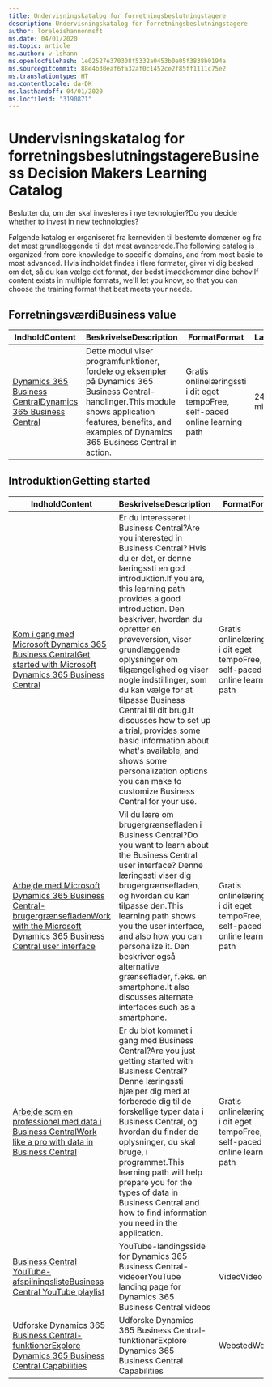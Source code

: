 ```yaml
---
title: Undervisningskatalog for forretningsbeslutningstagere
description: Undervisningskatalog for forretningsbeslutningstagere
author: loreleishannonmsft
ms.date: 04/01/2020
ms.topic: article
ms.author: v-lshann
ms.openlocfilehash: 1e02527e370308f5332a0453b0e05f3838b0194a
ms.sourcegitcommit: 88e4b30eaf6fa32af0c1452ce2f85ff1111c75e2
ms.translationtype: HT
ms.contentlocale: da-DK
ms.lasthandoff: 04/01/2020
ms.locfileid: "3190871"
---
```

# <a name="business-decision-makers-learning-catalog"></a><span data-ttu-id="c54c8-103">Undervisningskatalog for forretningsbeslutningstagere</span><span class="sxs-lookup"><span data-stu-id="c54c8-103">Business Decision Makers Learning Catalog</span></span>

<span data-ttu-id="c54c8-104">Beslutter du, om der skal investeres i nye teknologier?</span><span class="sxs-lookup"><span data-stu-id="c54c8-104">Do you decide whether to invest in new technologies?</span></span>

<span data-ttu-id="c54c8-105">Følgende katalog er organiseret fra kerneviden til bestemte domæner og fra det mest grundlæggende til det mest avancerede.</span><span class="sxs-lookup"><span data-stu-id="c54c8-105">The following catalog is organized from core knowledge to specific domains, and from most basic to most advanced.</span></span> <span data-ttu-id="c54c8-106">Hvis indholdet findes i flere formater, giver vi dig besked om det, så du kan vælge det format, der bedst imødekommer dine behov.</span><span class="sxs-lookup"><span data-stu-id="c54c8-106">If content exists in multiple formats, we'll let you know, so that you can choose the training format that best meets your needs.</span></span>  

## <a name="business-value"></a><span data-ttu-id="c54c8-107">Forretningsværdi<a name="busvalue"></a></span><span class="sxs-lookup"><span data-stu-id="c54c8-107">Business value<a name="busvalue"></a></span></span>

| <span data-ttu-id="c54c8-108">Indhold</span><span class="sxs-lookup"><span data-stu-id="c54c8-108">Content</span></span>                                                                 | <span data-ttu-id="c54c8-109">Beskrivelse</span><span class="sxs-lookup"><span data-stu-id="c54c8-109">Description</span></span>                                                                                                | <span data-ttu-id="c54c8-110">Format</span><span class="sxs-lookup"><span data-stu-id="c54c8-110">Format</span></span>                                | <span data-ttu-id="c54c8-111">Længde</span><span class="sxs-lookup"><span data-stu-id="c54c8-111">Length</span></span>     |
|----------------------------------------------------------------------------------------------------------------|------------------------------------------------------------------------------------------------------------|---------------------------------------|------------|
| [<span data-ttu-id="c54c8-112">Dynamics 365 Business Central</span><span class="sxs-lookup"><span data-stu-id="c54c8-112">Dynamics 365 Business Central</span></span>](https://docs.microsoft.com/learn/modules/dynamics-365-business-central/) | <span data-ttu-id="c54c8-113">Dette modul viser programfunktioner, fordele og eksempler på Dynamics 365 Business Central-handlinger.</span><span class="sxs-lookup"><span data-stu-id="c54c8-113">This module shows application features, benefits, and examples of Dynamics 365 Business Central in action.</span></span> | <span data-ttu-id="c54c8-114">Gratis onlinelæringssti i dit eget tempo</span><span class="sxs-lookup"><span data-stu-id="c54c8-114">Free, self-paced online learning path</span></span> | <span data-ttu-id="c54c8-115">24 minutter</span><span class="sxs-lookup"><span data-stu-id="c54c8-115">24 minutes</span></span> |

## <a name="getting-started"></a><span data-ttu-id="c54c8-116">Introduktion<a name="get-started"></a></span><span class="sxs-lookup"><span data-stu-id="c54c8-116">Getting started<a name="get-started"></a></span></span>

| <span data-ttu-id="c54c8-117">Indhold</span><span class="sxs-lookup"><span data-stu-id="c54c8-117">Content</span></span>                                                                                                                             | <span data-ttu-id="c54c8-118">Beskrivelse</span><span class="sxs-lookup"><span data-stu-id="c54c8-118">Description</span></span>                                                                                                                                                                                                                                                                                      | <span data-ttu-id="c54c8-119">Format</span><span class="sxs-lookup"><span data-stu-id="c54c8-119">Format</span></span>                                | <span data-ttu-id="c54c8-120">Længde</span><span class="sxs-lookup"><span data-stu-id="c54c8-120">Length</span></span>             |
|------------------------------------------------------------------------------------------------------------------------------------------------------------------------------|--------------------------------------------------------------------------------------------------------------------------------------------------------------------------------------------------------------------------------------------------------------------------------------------------|---------------------------------------|--------------------|
| [<span data-ttu-id="c54c8-121">Kom i gang med Microsoft Dynamics 365 Business Central</span><span class="sxs-lookup"><span data-stu-id="c54c8-121">Get started with Microsoft Dynamics 365 Business Central</span></span>](https://docs.microsoft.com/learn/paths/get-started-dynamics-365-business-central/)                          | <span data-ttu-id="c54c8-122">Er du interesseret i Business Central?</span><span class="sxs-lookup"><span data-stu-id="c54c8-122">Are you interested in Business Central?</span></span> <span data-ttu-id="c54c8-123">Hvis du er det, er denne læringssti en god introduktion.</span><span class="sxs-lookup"><span data-stu-id="c54c8-123">If you are, this learning path provides a good introduction.</span></span> <span data-ttu-id="c54c8-124">Den beskriver, hvordan du opretter en prøveversion, viser grundlæggende oplysninger om tilgængelighed og viser nogle indstillinger, som du kan vælge for at tilpasse Business Central til dit brug.</span><span class="sxs-lookup"><span data-stu-id="c54c8-124">It discusses how to set up a trial, provides some basic information about what's available, and shows some personalization options you can make to customize Business Central for your use.</span></span> | <span data-ttu-id="c54c8-125">Gratis onlinelæringssti i dit eget tempo</span><span class="sxs-lookup"><span data-stu-id="c54c8-125">Free, self-paced online learning path</span></span> | <span data-ttu-id="c54c8-126">3 timer og 4 minutter</span><span class="sxs-lookup"><span data-stu-id="c54c8-126">3 hours 4 minutes</span></span>  |
| [<span data-ttu-id="c54c8-127">Arbejde med Microsoft Dynamics 365 Business Central-brugergrænsefladen</span><span class="sxs-lookup"><span data-stu-id="c54c8-127">Work with the Microsoft Dynamics 365 Business Central user interface</span></span>](https://docs.microsoft.com/learn/paths/work-with-user-interface-dynamics-365-business-central/) | <span data-ttu-id="c54c8-128">Vil du lære om brugergrænsefladen i Business Central?</span><span class="sxs-lookup"><span data-stu-id="c54c8-128">Do you want to learn about the Business Central user interface?</span></span> <span data-ttu-id="c54c8-129">Denne læringssti viser dig brugergrænsefladen, og hvordan du kan tilpasse den.</span><span class="sxs-lookup"><span data-stu-id="c54c8-129">This learning path shows you the user interface, and also how you can personalize it.</span></span> <span data-ttu-id="c54c8-130">Den beskriver også alternative grænseflader, f.eks. en smartphone.</span><span class="sxs-lookup"><span data-stu-id="c54c8-130">It also discusses alternate interfaces such as a smartphone.</span></span>                                                                               | <span data-ttu-id="c54c8-131">Gratis onlinelæringssti i dit eget tempo</span><span class="sxs-lookup"><span data-stu-id="c54c8-131">Free, self-paced online learning path</span></span> | <span data-ttu-id="c54c8-132">2 timer og 27 minutter</span><span class="sxs-lookup"><span data-stu-id="c54c8-132">2 hours 27 minutes</span></span> |
| [<span data-ttu-id="c54c8-133">Arbejde som en professionel med data i Business Central</span><span class="sxs-lookup"><span data-stu-id="c54c8-133">Work like a pro with data in Business Central</span></span>](https://docs.microsoft.com/learn/paths/work-pro-data-dynamics-365-business-central)                                    | <span data-ttu-id="c54c8-134">Er du blot kommet i gang med Business Central?</span><span class="sxs-lookup"><span data-stu-id="c54c8-134">Are you just getting started with Business Central?</span></span> <span data-ttu-id="c54c8-135">Denne læringssti hjælper dig med at forberede dig til de forskellige typer data i Business Central, og hvordan du finder de oplysninger, du skal bruge, i programmet.</span><span class="sxs-lookup"><span data-stu-id="c54c8-135">This learning path will help prepare you for the types of data in Business Central and how to find information you need in the application.</span></span>                                                                                                  | <span data-ttu-id="c54c8-136">Gratis onlinelæringssti i dit eget tempo</span><span class="sxs-lookup"><span data-stu-id="c54c8-136">Free, self-paced online learning path</span></span> | <span data-ttu-id="c54c8-137">2 timer og 27 minutter</span><span class="sxs-lookup"><span data-stu-id="c54c8-137">2 hours 27 minutes</span></span> |
| [<span data-ttu-id="c54c8-138">Business Central YouTube-afspilningsliste</span><span class="sxs-lookup"><span data-stu-id="c54c8-138">Business Central YouTube playlist</span></span>](https://www.youtube.com/playlist?list=PLcakwueIHoT-wVFPKUtmxlqcG1kJ0oqq4)                                                                | <span data-ttu-id="c54c8-139">YouTube-landingsside for Dynamics 365 Business Central-videoer</span><span class="sxs-lookup"><span data-stu-id="c54c8-139">YouTube landing page for Dynamics 365 Business Central videos</span></span>                                                                                                                                                                                                                                    | <span data-ttu-id="c54c8-140">Video</span><span class="sxs-lookup"><span data-stu-id="c54c8-140">Video</span></span>                                 |                    |
| [<span data-ttu-id="c54c8-141">Udforske Dynamics 365 Business Central-funktioner</span><span class="sxs-lookup"><span data-stu-id="c54c8-141">Explore Dynamics 365 Business Central Capabilities</span></span>](https://dynamics.microsoft.com/business-central/capabilities/)                                                    | <span data-ttu-id="c54c8-142">Udforske Dynamics 365 Business Central-funktioner</span><span class="sxs-lookup"><span data-stu-id="c54c8-142">Explore Dynamics 365 Business Central Capabilities</span></span>                                                                                                                                                                                                                                               | <span data-ttu-id="c54c8-143">Websted</span><span class="sxs-lookup"><span data-stu-id="c54c8-143">Website</span></span>                               |                    |
